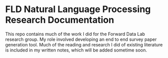 # FLD Natural Language Processing Research Documentation

This repo contains much of the work I did for the Forward Data Lab research group. My role involved developing an end to end survey paper generation tool. Much of the reading and research I did of existing literature is included in my written notes, which will be added sometime soon. 
